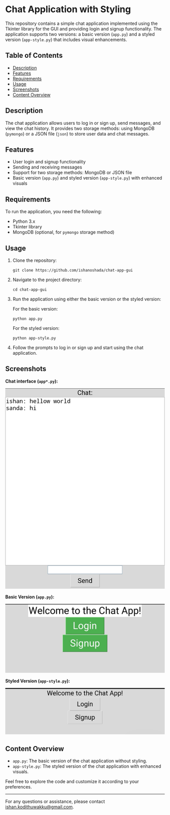 # Chat Application with Styling

This repository contains a simple chat application implemented using the Tkinter library for the GUI and providing login and signup functionality. The application supports two versions: a basic version (`app.py`) and a styled version (`app-style.py`) that includes visual enhancements.

## Table of Contents

- [Description](#description)
- [Features](#features)
- [Requirements](#requirements)
- [Usage](#usage)
- [Screenshots](#screenshots)
- [Content Overview](#content-overview)

## Description

The chat application allows users to log in or sign up, send messages, and view the chat history. It provides two storage methods: using MongoDB (`pymongo`) or a JSON file (`json`) to store user data and chat messages.

## Features

- User login and signup functionality
- Sending and receiving messages
- Support for two storage methods: MongoDB or JSON file
- Basic version (`app.py`) and styled version (`app-style.py`) with enhanced visuals

## Requirements

To run the application, you need the following:

- Python 3.x
- Tkinter library
- MongoDB (optional, for `pymongo` storage method)

## Usage

1. Clone the repository:

   ```
   git clone https://github.com/ishanoshada/chat-app-gui
   ```

2. Navigate to the project directory:

   ```
   cd chat-app-gui
   ```

3. Run the application using either the basic version or the styled version:

   For the basic version:
   ```
   python app.py
   ```

   For the styled version:
   ```
   python app-style.py
   ```

4. Follow the prompts to log in or sign up and start using the chat application.

## Screenshots

**Chat interface (`app*.py`):**

![Chat interface](https://raw.githubusercontent.com/Ishanoshada/Ishanoshada/main/ss/IMG_20230820_032753.jpg)

**Basic Version (`app.py`):**

![Basic Version Screenshot](https://raw.githubusercontent.com/Ishanoshada/Ishanoshada/main/ss/IMG_20230820_032839.jpg)

**Styled Version (`app-style.py`):**

![Styled Version Screenshot](https://github.com/Ishanoshada/Ishanoshada/blob/main/ss/IMG_20230820_032857.jpg?raw=true)

## Content Overview

- `app.py`: The basic version of the chat application without styling.
- `app-style.py`: The styled version of the chat application with enhanced visuals.


Feel free to explore the code and customize it according to your preferences.

---

For any questions or assistance, please contact [ishan.kodithuwakku@gmail.com](mailto:ishan.kodithuwakku@gmail.com).
